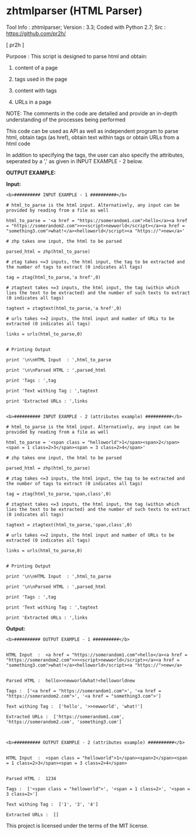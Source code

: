# zhtmlparser (HTML Parser)

Tool Info : zhtmlparser; Version : 3.3; Coded with Python 2.7; Src : https://github.com/pr2h/

[ pr2h ]

Purpose    : This script is designed to parse html and obtain:
	
1) content of a page

2) tags used in the page

3) content with tags
	
4) URLs in a page


NOTE: The comments in the code are detailed and provide an in-depth understanding of the processes being performed

This code can be used as API as well as independent program to parse html, obtain tags (as href), obtain text within tags or obtain URLs from a html code

In addition to specifying the tags, the user can also specify the attributes, seperated by a ',' as given in INPUT EXAMPLE - 2 below.

<b>OUTPUT EXAMPLE:</b>

<b>Input:</b>

    <b>########## INPUT EXAMPLE - 1 ##########</b>
    
	# html_to_parse is the html input. Alternatively, any input can be provided by reading from a file as well
    
	html_to_parse = '<a href = "https://somerandom1.com">hello</a><a href = "https://somerandom2.com">>><script>newworld</script></a><a href = "something3.com">what!</a><helloworld</script><a "https://">new</a>'
    
	# zhp takes one input, the html to be parsed
    
	parsed_html = zhp(html_to_parse)
    
	# ztag takes <=3 inputs, the html input, the tag to be extracted and the number of tags to extract (0 indicates all tags)
    
	tag = ztag(html_to_parse,'a href',0)
    
	# ztagtext takes <=3 inputs, the html input, the tag (within which lies the text to be extracted) and the number of such texts to extract (0 indicates all tags)
    
	tagtext = ztagtext(html_to_parse,'a href',0)
    
	# urls takes <=2 inputs, the html input and number of URLs to be extracted (0 indicates all tags)
    
	links = urls(html_to_parse,0)
        
    
	# Printing Output
    
	print '\n\nHTML Input  : ',html_to_parse
    
	print '\n\nParsed HTML : ',parsed_html
    
	print 'Tags : ',tag
    
	print 'Text withing Tag : ',tagtext
    
	print 'Extracted URLs : ',links

	
    <b>########## INPUT EXAMPLE - 2 (attributes example) ##########</b>
    
	# html_to_parse is the html input. Alternatively, any input can be provided by reading from a file as well
	
	html_to_parse = '<span class = "helloworld">1</span><span>2</span><span = 1 class=2>3</span><span = 3 class=2>4</span>'
    
	# zhp takes one input, the html to be parsed
    
	parsed_html = zhp(html_to_parse)
    
	# ztag takes <=3 inputs, the html input, the tag to be extracted and the number of tags to extract (0 indicates all tags)

    tag = ztag(html_to_parse,'span,class',0)

    # ztagtext takes <=3 inputs, the html input, the tag (within which lies the text to be extracted) and the number of such texts to extract (0 indicates all tags)

    tagtext = ztagtext(html_to_parse,'span,class',0)

    # urls takes <=2 inputs, the html input and number of URLs to be extracted (0 indicates all tags)

    links = urls(html_to_parse,0)

	
    # Printing Output

    print '\n\nHTML Input  : ',html_to_parse

    print '\n\nParsed HTML : ',parsed_html

    print 'Tags : ',tag

    print 'Text withing Tag : ',tagtext

    print 'Extracted URLs : ',links


	
<b>Output:</b>

	<b>########## OUTPUT EXAMPLE - 1 ##########</b>


	HTML Input  :  <a href = "https://somerandom1.com">hello</a><a href = "https://somerandom2.com">>><script>newworld</script></a><a href = "something3.com">what!</a><helloworld</script><a "https://">new</a>


	Parsed HTML :  hello>>newworldwhat!<helloworldnew
	
	Tags :  ['<a href = "https://somerandom1.com">', '<a href = "https://somerandom2.com">', '<a href = "something3.com">']
	
	Text withing Tag :  ['hello', '>>newworld', 'what!']
	
	Extracted URLs :  ['https://somerandom1.com', 'https://somerandom2.com', 'something3.com']


	
	<b>########## OUTPUT EXAMPLE - 2 (attributes example) ##########</b>


	HTML Input  :  <span class = "helloworld">1</span><span>2</span><span = 1 class=2>3</span><span = 3 class=2>4</span>


	Parsed HTML :  1234
	
	Tags :  ['<span class = "helloworld">', '<span = 1 class=2>', '<span = 3 class=2>']
	
	Text withing Tag :  ['1', '3', '4']
	
	Extracted URLs :  []



This project is licensed under the terms of the MIT license.
